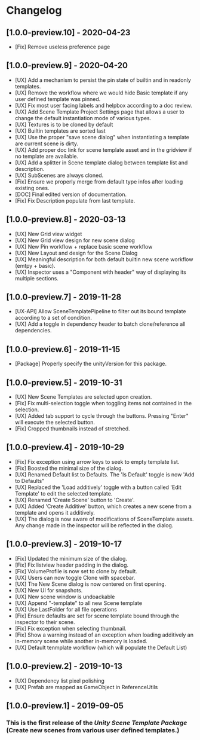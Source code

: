 # Changelog

## [1.0.0-preview.10] - 2020-04-23
- [Fix] Remove useless preference page

## [1.0.0-preview.9] - 2020-04-20
- [UX] Add a mechanism to persist the pin state of builtin and in readonly templates.
- [UX] Remove the workflow where we would hide Basic template if any user defined template was pinned.
- [UX] Fix most user facing labels and helpbox according to a doc review.
- [UX] Add Scene Template Project Settings page that allows a user to change the default instantiation mode of various types.
- [UX] Textures is to be cloned by default
- [UX] Builtin templates are sorted last
- [UX] Use the proper "save scene dialog" when instantiating a template are current scene is dirty.
- [UX] Add proper doc link for scene template asset and in the gridview if no template are available.
- [UX] Add a splitter in Scene template dialog between template list and description.
- [UX] SubScenes are always cloned.
- [Fix] Ensure we properly merge from default type infos after loading existing ones.
- [DOC] Final edited version of documentation.
- [Fix] Fix Description populate from last template.

## [1.0.0-preview.8] - 2020-03-13
- [UX] New Grid view widget
- [UX] New Grid view design for new scene dialog
- [UX] New Pin workflow + replace basic scene workflow
- [UX] New Layout and design for the Scene Dialog
- [UX] Meaningful description for both default builtin new scene workflow (emtpy + basic).
- [UX] Inspector uses a "Component with header" way of displaying its multiple sections.

## [1.0.0-preview.7] - 2019-11-28
- [UX-API] Allow SceneTemplatePipeline to filter out its bound template according to a set of condition.
- [UX] Add a toggle in dependency header to batch clone/reference all dependencies.

## [1.0.0-preview.6] - 2019-11-15
- [Package] Properly specify the unityVersion for this package.

## [1.0.0-preview.5] - 2019-10-31
- [UX] New Scene Templates are selected upon creation.
- [Fix] Fix multi-selection toggle when toggling items not contained in the selection.
- [UX] Added tab support to cycle through the buttons. Pressing "Enter" will execute the selected button.
- [Fix] Cropped thumbnails instead of stretched.

## [1.0.0-preview.4] - 2019-10-29
- [Fix] Fix exception using arrow keys to seek to empty template list.
- [Fix] Boosted the minimal size of the dialog.
- [UX] Renamed Default list to Defaults. The 'Is Default' toggle is now 'Add to Defaults"
- [UX] Replaced the 'Load additively' toggle with a button called 'Edit Template' to edit the selected template.
- [UX] Renamed 'Create Scene' button to 'Create'.
- [UX] Added 'Create Additive' button, which creates a new scene from a template and opens it additively.
- [UX] The dialog is now aware of modifications of SceneTemplate assets. Any change made in the inspector will be reflected in the dialog.

## [1.0.0-preview.3] - 2019-10-17
- [Fix] Updated the minimum size of the dialog.
- [Fix] Fix listview header padding in the dialog.
- [Fix] VolumeProfile is now set to clone by default.
- [UX] Users can now toggle Clone with spacebar.
- [UX] The New Scene dialog is now centered on first opening.
- [UX] New UI for snapshots.
- [UX] New scene window is undoackable
- [UX] Append "-template" to all new Scene template
- [UX] Use LastFolder for all file operations
- [Fix] Ensure defaults are set for scene template bound through the inspector to their scene.
- [Fix] Fix exception when selecting thumbnail.
- [Fix] Show a warning instead of an exception when loading additively an in-memory scene while another in-memory is loaded.
- [UX] Default tenmplate workflow (which will populate the Default List)


## [1.0.0-preview.2] - 2019-10-13
- [UX] Dependency list pixel polishing
- [UX] Prefab are mapped as GameObject in ReferenceUtils

## [1.0.0-preview.1] - 2019-09-05
### This is the first release of the *Unity Scene Template Package* (Create new scenes from various user defined templates.)
